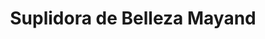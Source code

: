 ---
title: "Suplidora de Belleza Mayand"
url: /turrialba/suplidora-de-belleza-mayand/
shop: Kosmetik
---
